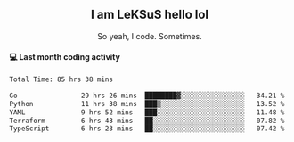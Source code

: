 <h2 align="center">I am LeKSuS hello lol</h2>
<p align="center">So yeah, I code. Sometimes.</p>

#### :computer: Last month coding activity
<!--START_SECTION:waka-->

```txt
Total Time: 85 hrs 38 mins

Go                29 hrs 26 mins  ████████▓░░░░░░░░░░░░░░░░   34.21 %
Python            11 hrs 38 mins  ███▒░░░░░░░░░░░░░░░░░░░░░   13.52 %
YAML              9 hrs 52 mins   ███░░░░░░░░░░░░░░░░░░░░░░   11.48 %
Terraform         6 hrs 43 mins   ██░░░░░░░░░░░░░░░░░░░░░░░   07.82 %
TypeScript        6 hrs 23 mins   ██░░░░░░░░░░░░░░░░░░░░░░░   07.42 %
```

<!--END_SECTION:waka-->
